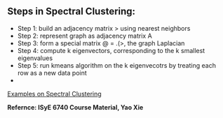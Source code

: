 <h2> Steps in Spectral Clustering: </h2>
<ul>
  <li> Step 1: build an adjacency matrix > using nearest neighbors </li>
  <li> Step 2: represent graph as adjacency matrix A </li>
  <li> Step 3: form a special matrix @ = .(>, the graph Laplacian </li>
  <li> Step 4: compute k eigenvectors, corresponding to the k smallest eigenvalues </li>
  <li> Step 5: run kmeans algorithm on the k eigenvecotrs by treating each row as a new data point <li> </ul>
  
  <p><a href="SpectralClustering.ipynb"> Examples on Spectral Clustering </a></p>
  <p><b>Refernce: ISyE 6740 Course Material, Yao Xie</b></P>
  
  
